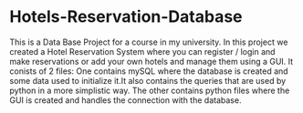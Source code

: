 # Hotels-Reservation-Database

This is a Data Base Project for a course in my university.
In this project we created a Hotel Reservation System where you can register / login and make reservations or add your own hotels  and manage them using a GUI.
It conists of 2 files: 
One contains mySQL where the database is created and some data used to initialize it.It also contains the queries that are used by python in a more simplistic way. 
The other contains python files where the GUI is created and handles the connection with the database.
